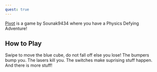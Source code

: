 ```yaml
---
quest: true
---
```

[Pivot](https://play.fancade.com/5E0A4B498E2D561E) is a game by Sounak9434 where you have a Physics Defying Adventure!
## How to Play
Swipe to move the blue cube, do not fall off else you lose! The bumpers bump you. The lasers kill you. The switches make suprising stuff happen. And there is more stuff!